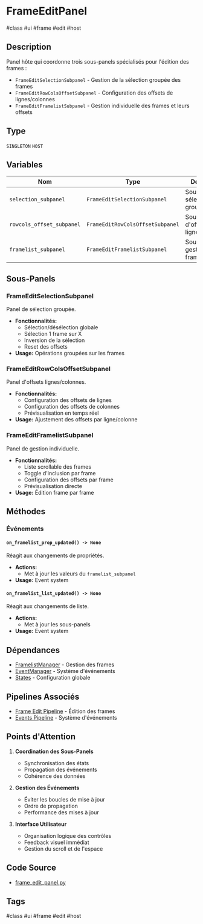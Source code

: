 # FrameEditPanel

#class #ui #frame #edit #host

## Description
Panel hôte qui coordonne trois sous-panels spécialisés pour l'édition des frames :
- `FrameEditSelectionSubpanel` - Gestion de la sélection groupée des frames
- `FrameEditRowColsOffsetSubpanel` - Configuration des offsets de lignes/colonnes
- `FrameEditFramelistSubpanel` - Gestion individuelle des frames et leurs offsets

## Type
`SINGLETON` `HOST`

## Variables
| Nom | Type | Description |
|-----|------|-------------|
| `selection_subpanel` | `FrameEditSelectionSubpanel` | Sous-panel de sélection groupée |
| `rowcols_offset_subpanel` | `FrameEditRowColsOffsetSubpanel` | Sous-panel d'offsets lignes/colonnes |
| `framelist_subpanel` | `FrameEditFramelistSubpanel` | Sous-panel de gestion des frames |

## Sous-Panels

### FrameEditSelectionSubpanel
Panel de sélection groupée.
- **Fonctionnalités:**
  - Sélection/désélection globale
  - Sélection 1 frame sur X
  - Inversion de la sélection
  - Reset des offsets
- **Usage:** Opérations groupées sur les frames

### FrameEditRowColsOffsetSubpanel
Panel d'offsets lignes/colonnes.
- **Fonctionnalités:**
  - Configuration des offsets de lignes
  - Configuration des offsets de colonnes
  - Prévisualisation en temps réel
- **Usage:** Ajustement des offsets par ligne/colonne

### FrameEditFramelistSubpanel
Panel de gestion individuelle.
- **Fonctionnalités:**
  - Liste scrollable des frames
  - Toggle d'inclusion par frame
  - Configuration des offsets par frame
  - Prévisualisation directe
- **Usage:** Édition frame par frame

## Méthodes

### Événements
#### `on_framelist_prop_updated() -> None`
Réagit aux changements de propriétés.
- **Actions:**
  - Met à jour les valeurs du `framelist_subpanel`
- **Usage:** Event system

#### `on_framelist_list_updated() -> None`
Réagit aux changements de liste.
- **Actions:**
  - Met à jour les sous-panels
- **Usage:** Event system

## Dépendances
- [FramelistManager](/docs/classes/core/framelist_manager.md) - Gestion des frames
- [EventManager](/docs/classes/core/event_manager.md) - Système d'événements
- [States](/docs/classes/core/states.md) - Configuration globale

## Pipelines Associés
- [Frame Edit Pipeline](/docs/pipelines/frame_edit.md) - Édition des frames
- [Events Pipeline](/docs/pipelines/events.md) - Système d'événements

## Points d'Attention
1. **Coordination des Sous-Panels**
   - Synchronisation des états
   - Propagation des événements
   - Cohérence des données

2. **Gestion des Événements**
   - Éviter les boucles de mise à jour
   - Ordre de propagation
   - Performance des mises à jour

3. **Interface Utilisateur**
   - Organisation logique des contrôles
   - Feedback visuel immédiat
   - Gestion du scroll et de l'espace

## Code Source
- [frame_edit_panel.py](/src/ui/panels/frame_edit_panel.py)

## Tags
#class #ui #frame #edit #host 